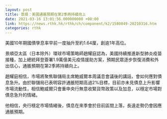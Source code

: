 ```yaml
---
layout: post
title: 景順：美國通脹預期在第2季將持續向上
date: 2021-03-16 13:01:56.000000000 +08:00
link: https://news.rthk.hk/rthk/ch/component/k2/1580849-20210316.htm
categories: rthk
---
```


美國10年期國債孳息率早前一度抽升至約1.64厘，創逾1年高位。

景順亞太區（日本除外）環球市場策略師趙耀庭認為，美國持續推進新型肺炎疫苗接種，加上總統拜登簽署1.9萬億美元疫情援助方案，預期民眾逐步恢復消費和外出信心，通脹預期在第2季將持續向上。

趙耀庭相信，市場將聚焦聯儲局主席鮑威爾本周議息會議後的講話，會如何應對債息急升。由於聯儲局已表明容許通脹短期高過2%目標，目前亦未見債息上升影響市場流動性，相信鮑威爾只會重申央行無意收緊貨幣政策以及加息，以穩定市場對債息急升的情緒。

他相信，央行穩定市場情緒後，債息在來季會於目前區間上落，長遠走勢仍會因應通脹預期。
